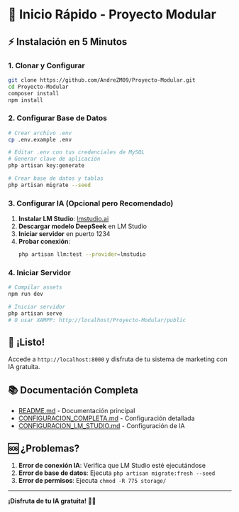 # 🚀 Inicio Rápido - Proyecto Modular

## ⚡ Instalación en 5 Minutos

### **1. Clonar y Configurar**
```bash
git clone https://github.com/AndreZM09/Proyecto-Modular.git
cd Proyecto-Modular
composer install
npm install
```

### **2. Configurar Base de Datos**
```bash
# Crear archivo .env
cp .env.example .env

# Editar .env con tus credenciales de MySQL
# Generar clave de aplicación
php artisan key:generate

# Crear base de datos y tablas
php artisan migrate --seed
```

### **3. Configurar IA (Opcional pero Recomendado)**
1. **Instalar LM Studio**: [lmstudio.ai](https://lmstudio.ai/)
2. **Descargar modelo DeepSeek** en LM Studio
3. **Iniciar servidor** en puerto 1234
4. **Probar conexión**:
   ```bash
   php artisan llm:test --provider=lmstudio
   ```

### **4. Iniciar Servidor**
```bash
# Compilar assets
npm run dev

# Iniciar servidor
php artisan serve
# O usar XAMPP: http://localhost/Proyecto-Modular/public
```

## 🎯 **¡Listo!** 

Accede a `http://localhost:8000` y disfruta de tu sistema de marketing con IA gratuita.

## 📚 **Documentación Completa**

- [README.md](README.md) - Documentación principal
- [CONFIGURACION_COMPLETA.md](CONFIGURACION_COMPLETA.md) - Configuración detallada
- [CONFIGURACION_LM_STUDIO.md](CONFIGURACION_LM_STUDIO.md) - Configuración de IA

## 🆘 **¿Problemas?**

1. **Error de conexión IA**: Verifica que LM Studio esté ejecutándose
2. **Error de base de datos**: Ejecuta `php artisan migrate:fresh --seed`
3. **Error de permisos**: Ejecuta `chmod -R 775 storage/`

---

**¡Disfruta de tu IA gratuita! 🤖✨**
